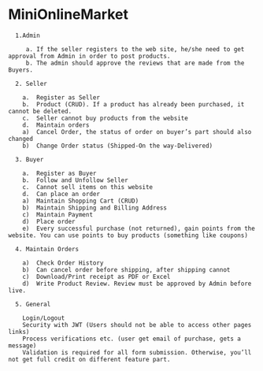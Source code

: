 # MiniOnlineMarket

      1.Admin	

         a.	If the seller registers to the web site, he/she need to get approval from Admin in order to post products.	
         b.	The admin should approve the reviews that are made from the Buyers.	
   
      2. Seller	

        a.	Register as Seller		
        b.	Product (CRUD). If a product has already been purchased, it cannot be deleted.	
        c.	Seller cannot buy products from the website	
        d.	Maintain orders 
        a)	Cancel Order, the status of order on buyer’s part should also changed
        b)	Change Order status (Shipped-On the way-Delivered)	

      3. Buyer	

        a.	Register as Buyer	
        b.	Follow and Unfollow Seller	
        c.	Cannot sell items on this website	
        d.	Can place an order
        a)	Maintain Shopping Cart (CRUD)
        b)	Maintain Shipping and Billing Address
        c)	Maintain Payment
        d)	Place order
        e)	Every successful purchase (not returned), gain points from the website. You can use points to buy products (something like coupons)	
  
      4. Maintain Orders

        a)	Check Order History
        b)	Can cancel order before shipping, after shipping cannot
        c)	Download/Print receipt as PDF or Excel
        d)	Write Product Review. Review must be approved by Admin before live.

      5. General		
  
        Login/Logout	
        Security with JWT (Users should not be able to access other pages links)	
        Process verifications etc. (user get email of purchase, gets a message)	
        Validation is required for all form submission. Otherwise, you’ll not get full credit on different feature part.	
